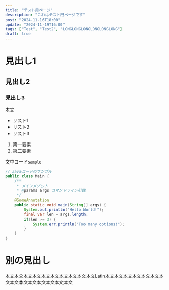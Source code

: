 ```yaml
---
title: "テスト用ページ"
description: "これはテスト用ページです"
post: "2024-11-16T18:00"
update: "2024-11-19T16:00"
tags: ["Test", "Test2", "LONGLONGLONGLONGLONGLONG"]
draft: true
---
```


# 見出し1

## 見出し2

### 見出し3

本文

- リスト1
- リスト2
- リスト3

1. 第一要素
2. 第二要素

文中コード`sample`

```java
// Javaコードのサンプル
public class Main {
    /**
     * メインメゾット
     * @params args コマンドライン引数
     */
    @SomeAnnotation
    public static void main(String[] args) {
        System.out.println("Hello World!");
        final var len = args.length;
        if(len >= 3) {
            System.err.println("Too many options!");
        }
    }
}
```

# 別の見出し

本文本文本文本文本文本文本文本文本文本文Latin本文本文本文本文本文本文本文本文本文本文本文本文本文本文
